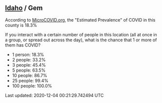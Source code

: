 
## [Idaho](/united-states/idaho) / Gem

According to [MicroCOVID.org](http://microcovid.org),
the "Estimated Prevalence" of COVID in this county is 18.3%

If you interact with a certain number of people in this location
(all at once in a group, or spread out across the day), what is the chance that
1 or more of them has COVID?

- 1 person: 18.3%
- 2 people: 33.2%
- 3 people: 45.4%
- 5 people: 63.5%
- 10 people: 86.7%
- 25 people: 99.4%
- 100 people: 100.0%

Last updated: 2020-12-04 00:21:29.742494 UTC
